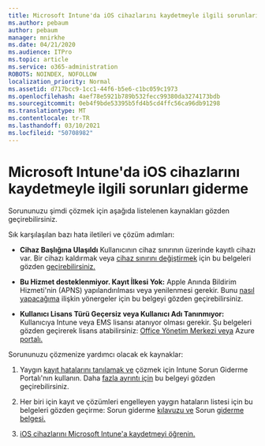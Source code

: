 ```yaml
---
title: Microsoft Intune'da iOS cihazlarını kaydetmeyle ilgili sorunları giderme
ms.author: pebaum
author: pebaum
manager: mnirkhe
ms.date: 04/21/2020
ms.audience: ITPro
ms.topic: article
ms.service: o365-administration
ROBOTS: NOINDEX, NOFOLLOW
localization_priority: Normal
ms.assetid: d717bcc9-1cc1-44f6-b5e6-c1bc059c1973
ms.openlocfilehash: 4aef78e5921b789b532fecc99380da3274173bdb
ms.sourcegitcommit: 0eb4f9bde53395b5fd4b5cd4ffc56ca96db91298
ms.translationtype: MT
ms.contentlocale: tr-TR
ms.lasthandoff: 03/10/2021
ms.locfileid: "50708982"
---
```

# <a name="troubleshoot-issues-with-enrolling-ios-devices-in-microsoft-intune"></a>Microsoft Intune'da iOS cihazlarını kaydetmeyle ilgili sorunları giderme

Sorununuzu şimdi çözmek için aşağıda listelenen kaynakları gözden geçirebilirsiniz. 
  
Sık karşılaşılan bazı hata iletileri ve çözüm adımları:
  
- **Cihaz Başlığına Ulaşıldı** Kullanıcının cihaz sınırının üzerinde kayıtlı cihazı var. Bir cihazı kaldırmak veya [cihaz sınırını değiştirmek](https://docs.microsoft.com/intune/devices-wipe) için bu belgeleri gözden [geçirebilirsiniz.](https://docs.microsoft.com/intune/enrollment-restrictions-set#set-device-limit-restrictions)
    
- **Bu Hizmet desteklenmiyor. Kayıt İlkesi Yok:** Apple Anında Bildirim Hizmeti'nin (APNS) yapılandırılması veya yenilenmesi gerekir. Bunu [nasıl yapacağıma](https://docs.microsoft.com/intune/apple-mdm-push-certificate-get) ilişkin yönergeler için bu belgeyi gözden geçirebilirsiniz. 
    
- **Kullanıcı Lisans Türü Geçersiz veya Kullanıcı Adı Tanınmıyor:** Kullanıcıya Intune veya EMS lisansı atanıyor olması gerekir. Şu belgeleri gözden geçirerek lisans atabilirsiniz: [Office Yönetim Merkezi veya](https://docs.microsoft.com/intune/licenses-assign) Azure [portalı.](https://docs.microsoft.com/azure/active-directory/license-users-groups)
    
Sorununuzu çözmenize yardımcı olacak ek kaynaklar:
  
1. Yaygın [kayıt hatalarını tanılamak ve](https://devicemanagement.microsoft.com/#blade/Microsoft_Intune_DeviceSettings/TroubleshootBlade) çözmek için Intune Sorun Giderme Portalı'nın kullanın. Daha [fazla ayrıntı için](https://docs.microsoft.com/intune/help-desk-operators) bu belgeyi gözden geçirebilirsiniz. 
    
2. Her biri için kayıt ve çözümleri engelleyen yaygın hataların listesi için bu belgeleri gözden geçirme: Sorun giderme [kılavuzu ve](https://support.microsoft.com/help/4039809/troubleshooting-ios-device-enrollment-in-intune) Sorun [giderme belgesi.](https://docs.microsoft.com/troubleshoot/mem/intune/troubleshoot-device-enrollment-in-intune)
    
3. [iOS cihazlarını Microsoft Intune'a kaydetmeyi öğrenin.](https://docs.microsoft.com/intune/ios-enroll)
    


